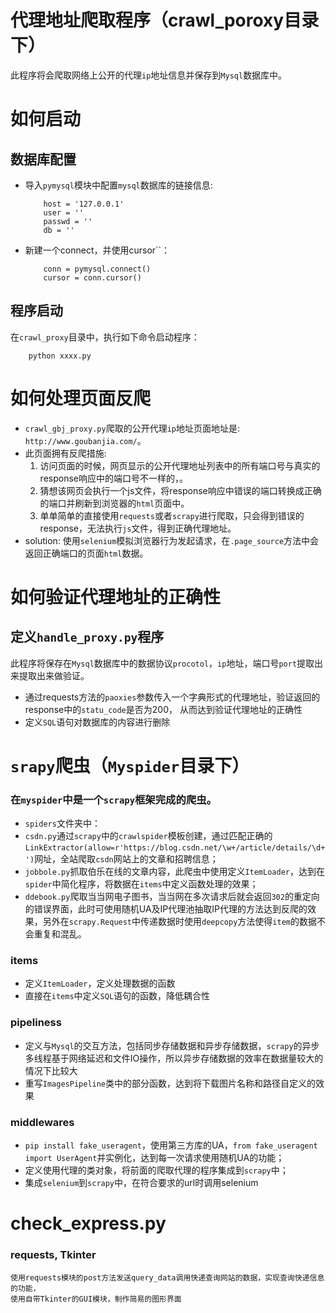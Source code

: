 # 代理地址爬取程序（crawl_poroxy目录下）
此程序将会爬取网络上公开的代理`ip`地址信息并保存到`Mysql`数据库中。


# 如何启动
## 数据库配置
* 导入`pymysql`模块中配置`mysql`数据库的链接信息:
    ```python3
        host = '127.0.0.1'  
        user = ''
        passwd = ''
        db = ''
    ```

* 新建一个connect，并使用cursor``：
    ```python3
        conn = pymysql.connect()
        cursor = conn.cursor()
    ```

## 程序启动
在`crawl_proxy`目录中，执行如下命令启动程序：

```python3
    python xxxx.py
```

# 如何处理页面反爬
* `crawl_gbj_proxy.py`爬取的公开代理`ip`地址页面地址是: `http://www.goubanjia.com/`。
* 此页面拥有反爬措施:
    1. 访问页面的时候，网页显示的公开代理地址列表中的所有端口号与真实的response响应中的端口号不一样的，。
    2. 猜想该网页会执行一个js文件，将response响应中错误的端口转换成正确的端口并刷新到浏览器的`html`页面中。
    3. 单单简单的直接使用`requests`或者`scrapy`进行爬取，只会得到错误的response，无法执行`js`文件，得到正确代理地址。
* solution:
    使用`selenium`模拟浏览器行为发起请求，在`.page_source`方法中会返回正确端口的页面`html`数据。

# 如何验证代理地址的正确性

## 定义`handle_proxy.py`程序

此程序将保存在`Mysql`数据库中的数据协议`procotol`，`ip`地址，端口号`port`提取出来提取出来做验证。

* 通过requests方法的`paoxies`参数传入一个字典形式的代理地址，验证返回的response中的`statu_code`是否为200，
  从而达到验证代理地址的正确性
* 定义`SQL`语句对数据库的内容进行删除


# `srapy`爬虫（`Myspider`目录下）

### 在`myspider`中是一个`scrapy`框架完成的爬虫。
* `spiders`文件夹中：
* `csdn.py`通过`scrapy`中的`crawlspider`模板创建，通过匹配正确的`LinkExtractor(allow=r'https://blog.csdn.net/\w+/article/details/\d+')`网址，全站爬取`csdn`网站上的文章和招聘信息；
* `jobbole.py`抓取伯乐在线的文章内容，此爬虫中使用定义`ItemLoader`，达到在`spider`中简化程序，将数据在`items`中定义函数处理的效果；
* `ddebook.py`爬取当当网电子图书，当当网在多次请求后就会返回`302`的重定向的错误界面，此时可使用随机UA及IP代理池抽取IP代理的方法达到反爬的效果，另外在`scrapy.Request`中传递数据时使用`deepcopy`方法使得`item`的数据不会重复和混乱。

### items
* 定义`ItemLoader`，定义处理数据的函数
* 直接在`items`中定义`SQL`语句的函数，降低耦合性
### pipeliness
* 定义与`Mysql`的交互方法，包括同步存储数据和异步存储数据，`scrapy`的异步多线程基于网络延迟和文件IO操作，所以异步存储数据的效率在数据量较大的情况下比较大
* 重写`ImagesPipeline`类中的部分函数，达到将下载图片名称和路径自定义的效果
### middlewares
* `pip install fake_useragent`，使用第三方库的UA，`from fake_useragent import UserAgent`并实例化，达到每一次请求使用随机UA的功能；
* 定义使用代理的类对象，将前面的爬取代理的程序集成到`scrapy`中；
* 集成`selenium`到`scrapy`中，在符合要求的url时调用selenium


# check_express.py
### requests, Tkinter
    使用requests模块的post方法发送query_data调用快递查询网站的数据，实现查询快递信息的功能，
    使用自带Tkinter的GUI模块，制作简易的图形界面

